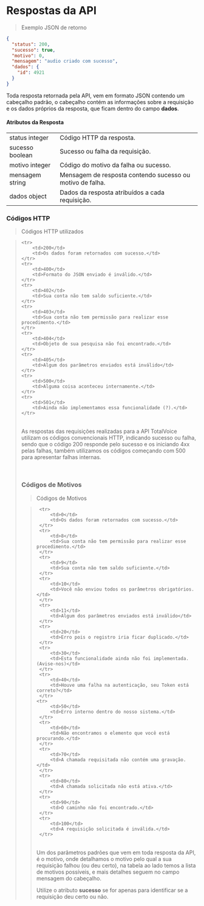 # Respostas da API

> Exemplo JSON de retorno

```json
{
  "status": 200,
  "sucesso": true,
  "motivo": 0,
  "mensagem": "audio criado com sucesso",
  "dados": {
    "id": 4921
  }
}
```

Toda resposta retornada pela API, vem em formato JSON contendo um cabeçalho padrão,
o cabeçalho contém as informações sobre a requisição e os dados próprios da resposta, que ficam dentro do campo **dados**.

#### Atributos da Resposta

<table class="table-parameters">
    <tbody>
        <tr>
            <td>
                status
                <span class="attribute">integer</span>
            </td>
            <td>
                Código HTTP da resposta.
             </td>
        </tr>
        <tr>
            <td>
                sucesso
                <span class="attribute">boolean</span>
            </td>
            <td>
                Sucesso ou falha da requisição.
             </td>
        </tr>
        <tr>
            <td>
                motivo
                <span class="attribute">integer</span>
            </td>
            <td>
                Código do motivo da falha ou sucesso.
             </td>
        </tr>
        <tr>
            <td>
                mensagem
                <span class="attribute">string</span>
            </td>
            <td>
                Mensagem de resposta contendo sucesso ou motivo de falha. 
             </td>
        </tr>
        <tr>
            <td>
                dados
                <span class="attribute">object</span>
            </td>
            <td>
                Dados da resposta atribuídos a cada requisição.
             </td>
        </tr>
    </tbody>
</table>

### Códigos HTTP

>Códigos HTTP utilizados

> <table>
    <tr>
        <td>200</td>
        <td>Os dados foram retornados com sucesso.</td>
    </tr>
    <tr>
        <td>400</td>
        <td>Formato do JSON enviado é inválido.</td>
    </tr>
    <tr>
        <td>402</td>
        <td>Sua conta não tem saldo suficiente.</td>
    </tr>
    <tr>
        <td>403</td>
        <td>Sua conta não tem permissão para realizar esse procedimento.</td>
    </tr>
    <tr>
        <td>404</td>
        <td>Objeto de sua pesquisa não foi encontrado.</td>
    </tr>
    <tr>
        <td>405</td>
        <td>Algum dos parâmetros enviados está inválido</td>
    </tr>
    <tr>
        <td>500</td>
        <td>Alguma coisa aconteceu internamente.</td>
    </tr>
    <tr>
        <td>501</td>
        <td>Ainda não implementamos essa funcionalidade (?).</td>
    </tr>
</table>

As respostas das requisições realizadas para a API TotalVoice utilizam os códigos convencionais HTTP, indicando sucesso ou falha,
sendo que o código 200 responde pelo sucesso e os iniciando 4xx pelas falhas, também utilizamos os códigos começando com 500 para apresentar falhas internas.

<br style="margin-top: 280px;"/>  

### Códigos de Motivos

 >Códigos de Motivos
 
 > <table>
     <tr>
         <td>0</td>
         <td>Os dados foram retornados com sucesso.</td>
     </tr>
     <tr>
         <td>8</td>
         <td>Sua conta não tem permissão para realizar esse procedimento.</td>
     </tr>
     <tr>
         <td>9</td>
         <td>Sua conta não tem saldo suficiente.</td>
     </tr>
     <tr>
         <td>10</td>
         <td>Você não enviou todos os parâmetros obrigatórios.</td>
     </tr>
     <tr>
         <td>11</td>
         <td>Algum dos parâmetros enviados está inválido</td>
     </tr>
     <tr>
         <td>20</td>
         <td>Erro pois o registro iria ficar duplicado.</td>
     </tr>
     <tr>
         <td>30</td>
         <td>Esta funcionalidade ainda não foi implementada. (Avise-nos)</td>
     </tr>
     <tr>
         <td>40</td>
         <td>Houve uma falha na autenticação, seu Token está correto?</td>
     </tr>
    <tr>
         <td>50</td>
         <td>Erro interno dentro do nosso sistema.</td>
     </tr>
     <tr>
         <td>60</td>
         <td>Não encontramos o elemento que você está procurando.</td>
     </tr>
     <tr>
         <td>70</td>
         <td>A chamada requisitada não contém uma gravação.</td>
     </tr>
     <tr>
         <td>80</td>
         <td>A chamada solicitada não está ativa.</td>
     </tr>
     <tr>
         <td>90</td>
         <td>O caminho não foi encontrado.</td>
     </tr>
     <tr>
         <td>100</td>
         <td>A requisição solicitada é inválida.</td>
     </tr>
 </table>
 
 Um dos parâmetros padrões que vem em toda resposta da API, é o motivo, onde detalhamos o motivo pelo qual a sua requisição
 falhou (ou deu certo), na tabela ao lado temos a lista de motivos possíveis, e mais detalhes seguem no campo mensagem 
 do cabeçalho.
 
 Utilize o atributo **sucesso** se for apenas para identificar se a requisição deu certo ou não.